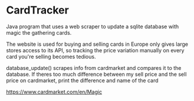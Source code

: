 # CardTracker
Java program that uses a web scraper to update a sqlite database with magic the gathering cards. 

The website is used for buying and selling cards in Europe only gives large stores access to its API, so tracking the price variation manually on every card you're selling becomes tedious.

database_update() scrapes info from cardmarket and compares it to the database. If theres too much difference between my sell price and the sell price on cardmarket, print the difference and name of the card


https://www.cardmarket.com/en/Magic



